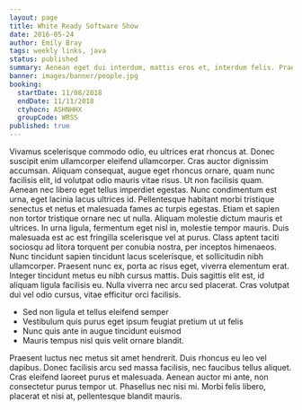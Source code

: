 ```yaml
---
layout: page
title: White Ready Software Show
date: 2016-05-24
author: Emily Bray
tags: weekly links, java
status: published
summary: Aenean eget dui interdum, mattis eros et, interdum felis. Praesent.
banner: images/banner/people.jpg
booking:
  startDate: 11/08/2018
  endDate: 11/11/2018
  ctyhocn: ASHNHHX
  groupCode: WRSS
published: true
---
```

Vivamus scelerisque commodo odio, eu ultrices erat rhoncus at. Donec suscipit enim ullamcorper eleifend ullamcorper. Cras auctor dignissim accumsan. Aliquam consequat, augue eget rhoncus ornare, quam nunc facilisis elit, id volutpat odio mauris vitae risus. Ut non facilisis quam. Aenean nec libero eget tellus imperdiet egestas. Nunc condimentum est urna, eget lacinia lacus ultrices id. Pellentesque habitant morbi tristique senectus et netus et malesuada fames ac turpis egestas. Etiam et sapien non tortor tristique ornare nec ut nulla.
Aliquam molestie dictum mauris et ultrices. In urna ligula, fermentum eget nisl in, molestie tempor mauris. Duis malesuada est ac est fringilla scelerisque vel at purus. Class aptent taciti sociosqu ad litora torquent per conubia nostra, per inceptos himenaeos. Nunc tincidunt sapien tincidunt lacus scelerisque, et sollicitudin nibh ullamcorper. Praesent nunc ex, porta ac risus eget, viverra elementum erat. Integer tincidunt metus eu nibh cursus mattis. Duis sagittis elit est, id aliquam ligula facilisis eu. Nulla viverra nec arcu sed placerat. Cras volutpat dui vel odio cursus, vitae efficitur orci facilisis.

* Sed non ligula et tellus eleifend semper
* Vestibulum quis purus eget ipsum feugiat pretium ut ut felis
* Nunc quis ante in augue tincidunt euismod
* Mauris tempus nisl quis velit ornare blandit.

Praesent luctus nec metus sit amet hendrerit. Duis rhoncus eu leo vel dapibus. Donec facilisis arcu sed massa facilisis, nec faucibus tellus aliquet. Cras eleifend laoreet purus et malesuada. Aenean auctor mi ante, non consectetur purus tempor ut. Phasellus nec nisi mi. Morbi felis libero, placerat et nisi at, pellentesque blandit mauris.
